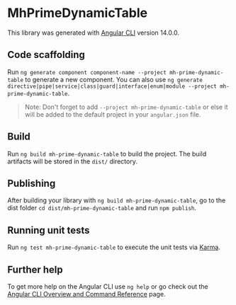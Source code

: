 # MhPrimeDynamicTable

This library was generated with [Angular CLI](https://github.com/angular/angular-cli) version 14.0.0.

## Code scaffolding

Run `ng generate component component-name --project mh-prime-dynamic-table` to generate a new component. You can also use `ng generate directive|pipe|service|class|guard|interface|enum|module --project mh-prime-dynamic-table`.
> Note: Don't forget to add `--project mh-prime-dynamic-table` or else it will be added to the default project in your `angular.json` file. 

## Build

Run `ng build mh-prime-dynamic-table` to build the project. The build artifacts will be stored in the `dist/` directory.

## Publishing

After building your library with `ng build mh-prime-dynamic-table`, go to the dist folder `cd dist/mh-prime-dynamic-table` and run `npm publish`.

## Running unit tests

Run `ng test mh-prime-dynamic-table` to execute the unit tests via [Karma](https://karma-runner.github.io).

## Further help

To get more help on the Angular CLI use `ng help` or go check out the [Angular CLI Overview and Command Reference](https://angular.io/cli) page.
